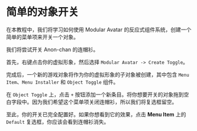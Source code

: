﻿---
sidebar_position: 3
---

# 简单的对象开关

在本教程中，我们将学习如何使用 Modular Avatar 的反应式组件系统，创建一个简单的菜单项来开关一个对象。

我们将尝试开关 Anon-chan 的连帽衫。



首先，右键点击你的虚拟形象，然后选择 `Modular Avatar -> Create Toggle`。



完成后，一个新的游戏对象将作为你的虚拟形象的子对象被创建，其中包含 `Menu Item`、`Menu Installer` 和 `Object Toggle` 组件。



在 `Object Toggle` 上，点击 `+` 按钮添加一个新条目。将你想要开关的对象拖到空白字段中。因为我们希望这个菜单项关闭连帽衫，所以我们将复选框留空。



至此，你的开关已完全配置好。如果你想看到它的效果，点击 **Menu Item** 上的 `Default` 复选框，你应该会看到连帽衫消失。